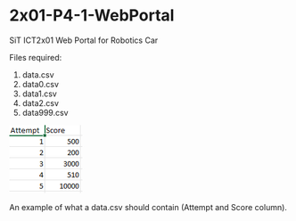 # 2x01-P4-1-WebPortal
SiT ICT2x01 Web Portal for Robotics Car

Files required:
1. data.csv 
2. data0.csv
3. data1.csv
4. data2.csv
5. data999.csv

![](Web-Portal/static/img/screenshot_csv_data.png)

An example of what a data.csv should contain (Attempt and Score column).
